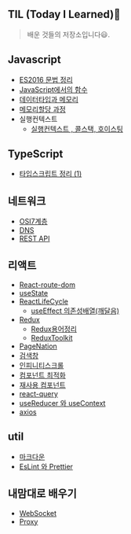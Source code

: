 <div style="max-width:800px; margin:0 100px">

## TIL (Today I **Learned**)📖

> 배운 것들의 저장소입니다😃.

## Javascript

- [ES2016 문법 정리](JavaScript/ES6/README.md#let--const)
- [JavaScript에서의 함수](JavaScript/Function/README.md#일급-객체로서의-함수)
- [데이터타입과 메모리](JavaScript/%EB%8D%B0%EC%9D%B4%ED%84%B0%ED%83%80%EC%9E%85%EA%B3%BC%EB%A9%94%EB%AA%A8%EB%A6%AC//README.md#)
- [메모리할당 과정](JavaScript/%EB%A9%94%EB%AA%A8%EB%A6%AC%ED%95%A0%EB%8B%B9/README.md#)
- 실행컨텍스트
  - [실행컨텍스트 , 콜스택, 호이스팅](JavaScript/%EC%8B%A4%ED%96%89%20%EC%BB%A8%ED%85%8D%EC%8A%A4%ED%8A%B8//%EC%8B%A4%ED%96%89%EC%BB%A8%ED%85%8D%EC%8A%A4%ED%8A%B8%2C%ED%98%B8%EC%9D%B4%EC%8A%A4%ED%8C%85/README.md)

## TypeScript

- [타입스크립트 정리 (1)](./TypeScript/TypeScript01/README.md)

## 네트워크

- [OSI7계층](네트워크/OSI7%EA%B3%84%EC%B8%B5/README.md#)
- [DNS](네트워크/DNS/README.md#DNS)
- [REST API](네트워크/HTTP,RESTAPI/README.md)

## 리액트

- [React-route-dom](React/React-route-dom/README.md)
- [useState](React/useState/README.md)
- [ReactLifeCycle](React/ReactLifeCycle/README.md)
  - [useEffect 의존성배열(깨달음)](React/useEffect/README.md)
- [Redux](React/redux/README.md)
  - [Redux용어정리](React/redux/redux%EC%96%B8%EC%96%B4/README.md)
  - [ReduxToolkit](React/redux/redux-toolkit/README.md)
- [PageNation](React/Study/PageNation/README.md)
- [검색창](React/Study/Search/README.md)
- [인피니티스크롤](React/Study/InfinityScroll/README.md)
- [컴포넌트 최적화](React/%EC%BB%B4%ED%8F%AC%EB%84%8C%ED%8A%B8%EC%B5%9C%EC%A0%81%ED%99%94/README.md)
- [재사용 컴포넌트](React/재사용컴포넌트/README.md)
- [react-query](React/React-query/README.md)
- [useReducer 와 useContext](React/useContext와%20useReducer/README.md)
- [axios](React/axios/README.md)

## util

- [마크다운](%EA%B0%9C%EB%B0%9CUtil/%EB%A7%88%ED%81%AC%EB%8B%A4%EC%9A%B4/README.md)
- [EsLint 와 Prettier](개발Util/EsLint,Prettier/README.md)

## 내맘대로 배우기

- [WebSocket](내맘대로%20공부/websocket/README.md)
- [Proxy](내맘대로%20공부/proxy/README.md)
